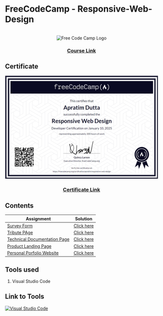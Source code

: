 <h1>FreeCodeCamp - Responsive-Web-Design</h1>
<br>
<div align="center">
  <img src="https://encrypted-tbn0.gstatic.com/images?q=tbn:ANd9GcRBhJRCwuewyU7g7sHPWbP6okRh9JXLs24iJw&s" alt="Free Code Camp Logo">
</div>

<div align="center">
  <h3><a href="https://www.freecodecamp.org/learn/2022/responsive-web-design">Course Link</a></h3>
</div>

<h2>Certificate</h2>
<div align="center">
  <img src="https://github.com/Apratim23/Responsive-Web-Design/blob/main/Certification/Screenshot%202025-01-10%20185706.png" alt="Certificate">
</div>
<div align="center">
  <h3><a href="https://www.freecodecamp.org/certification/apratim/responsive-web-design">Certificate Link</a></h3>
</div>

<h2>Contents</h2>

| Assignment |	Solution |
| ---------- | --------- |
| [Survey Form](https://www.freecodecamp.org/learn/2022/responsive-web-design/build-a-survey-form-project/build-a-survey-form) |	[Click here](https://github.com/Apratim23/Responsive-Web-Design/tree/main/Survey%20Form) |
| [Tribute PAge](https://www.freecodecamp.org/learn/2022/responsive-web-design/build-a-tribute-page-project/build-a-tribute-page) |	[Click here](https://github.com/Apratim23/Responsive-Web-Design/tree/main/Tribute%20Page) |
| [Technical Documentation Page](https://www.freecodecamp.org/learn/2022/responsive-web-design/build-a-technical-documentation-page-project/build-a-technical-documentation-page) |	[Click here](https://github.com/Apratim23/Responsive-Web-Design/tree/main/Technical%20Documentation) |
| [Product Landing Page](https://www.freecodecamp.org/learn/2022/responsive-web-design/build-a-product-landing-page-project/build-a-product-landing-page) |	[Click here](./health-costs-prediction) |
| [Personal Porfolio Website](https://www.freecodecamp.org/learn/2022/responsive-web-design/build-a-personal-portfolio-webpage-project/build-a-personal-portfolio-webpage) |	[Click here](./sms-text-classification) |

<h2>Tools used</h2>
<ol>
  <li>Visual Studio Code</li>
</ol>

<h2>Link to Tools</h2>
<p align="left">
  <a href="https://code.visualstudio.com" target="_blank" rel="noreferrer"> <img src="https://www.vectorlogo.zone/logos/visualstudio_code/visualstudio_code-icon.svg" alt="Visual Studio Code" width="40" height="40"/></a>&emsp;
</p>
